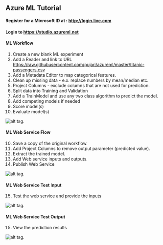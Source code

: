## Azure ML Tutorial

#### Register for a Microsoft ID at : http://login.live.com

#### Login to https://studio.azureml.net


#### ML Workflow

1. Create a new blank ML experiment
2. Add a Reader and link to URL https://raw.githubusercontent.com/pujari/azureml/master/titanic-passengers.csv
2. Add a Metadata Editor to map categorical features.
3. Clean up missing data - e.x. replace numbers by mean/median etc.
4. Project Columns - exclude columns that are not used for prediction.
5. Split data into Training and Validation
6. Add a TrainModel and use any two class algorithm to predict the model.
7. Add competing models if needed
8. Score model(s)
9. Evaluate model(s)

![alt tag](https://github.com/pujari/azureml/blob/master/TitanicML1.jpg).

#### ML Web Service Flow

10. Save a copy of the original workflow. 
11. Add Project Columns to remove output parameter (predicted value).
12. Extract the trained model. 
13. Add Web service inputs and outputs.
14. Publish Web Service

![alt tag](https://github.com/pujari/azureml/blob/master/TitanicML2.jpg).

#### ML Web Service Test Input

15. Test the web service and provide the inputs

![alt tag](https://github.com/pujari/azureml/blob/master/TitanicML3.jpg).

#### ML Web Service Test Output

15. View the prediction results

![alt tag](https://github.com/pujari/azureml/blob/master/TitanicML4.jpg).

